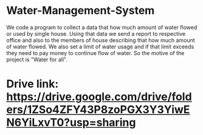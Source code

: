 # Water-Management-System
We code a program to collect a data that how much amount of water flowed or used by single house. Using that data we send a report to respective
office and also to the members of house describing that how much amount of water flowed. We also set a limit of water usage and if that limit exceeds
they need to pay money to continue flow of water. So the motive of the project is "Water for all".
# Drive link: https://drive.google.com/drive/folders/1ZSo4ZFY43P8zoPGX3Y3YiwEN6YiLxvT0?usp=sharing
